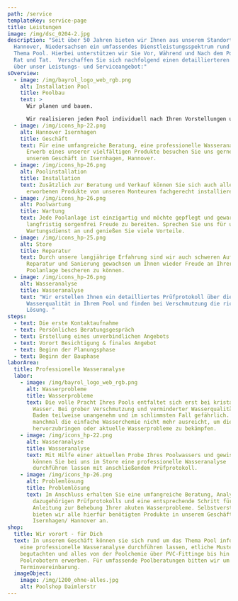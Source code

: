 ```yaml
---
path: /service
templateKey: service-page
title: Leistungen
image: /img/dsc_0204-2.jpg
description: "Seit über 50 Jahren bieten wir Ihnen aus unserem Standort in
  Hannover, Niedersachsen ein umfassendes Dienstleistungsspektrum rund um das
  Thema Pool. Hierbei unterstützen wir Sie Vor, Während und Nach dem Poolbau in
  Rat und Tat.  Verschaffen Sie sich nachfolgend einen detaillierteren Überblick
  über unser Leistungs- und Serviceangebot:"
sOverview:
  - image: /img/bayrol_logo_web_rgb.png
    alt: Installation Pool
    title: Poolbau
    text: >
      Wir planen und bauen.

      Wir realisieren jeden Pool individuell nach Ihren Vorstellungen und Wünschen von der Planung, über den Bau bis hin zur Inbetriebnahme. 
  - image: /img/icons_hp-22.png
    alt: Hannover Isernhagen
    title: Geschäft
    text: Für eine umfangreiche Beratung, eine professionelle Wasseranalyse oder den
      Erwerb eines unserer vielfältigen Produkte besuchen Sie uns gerne in
      unserem Geschäft in Isernhagen, Hannover.
  - image: /img/icons_hp-26.png
    alt: Poolinstallation
    title: Installation
    text: Zusätzlich zur Beratung und Verkauf können Sie sich auch alle bei uns
      erworbenen Produkte von unseren Monteuren fachgerecht installieren lassen.
  - image: /img/icons_hp-26.png
    alt: Poolwartung
    title: Wartung
    text: Jede Poolanlage ist einzigartig und möchte gepflegt und gewartet werden um
      langfristig sorgenfrei Freude zu bereiten. Sprechen Sie uns für unseren
      Wartungsdienst an und genießen Sie viele Vorteile.
  - image: /img/icons_hp-25.png
    alt: Store
    title: Reparatur
    text: Durch unsere langjährige Erfahrung sind wir auch schweren Aufgaben der
      Reparatur und Sanierung gewachsen um Ihnen wieder Freude an Ihrer
      Poolanlage bescheren zu können.
  - image: /img/icons_hp-26.png
    alt: Wasseranalyse
    title: Wasseranalyse
    text: "Wir erstellen Ihnen ein detailliertes Prüfprotokoll über die
      Wasserqualität in Ihrem Pool und finden bei Verschmutzung die richtige
      Lösung. "
steps:
  - text: Die erste Kontaktaufnahme
  - text: Persönliches Beratungsgespräch
  - text: Erstellung eines unverbindlichen Angebots
  - text: Vorort Besichtigung & finales Angebot
  - text: Beginn der Planungsphase
  - text: Beginn der Bauphase
laborArea:
  title: Professionelle Wasseranalyse
  labor:
    - image: /img/bayrol_logo_web_rgb.png
      alt: Wasserprobleme
      title: Wasserprobleme
      text: Die volle Pracht Ihres Pools entfaltet sich erst bei kristallklarem
        Wasser. Bei grober Verschmutzung und verminderter Wasserqualität ist das
        Baden teilweise unangenehm und im schlimmsten Fall gefährlich. Da hier
        manchmal die einfache Wasserchemie nicht mehr ausreicht, um die Brillanz
        hervorzubringen oder aktuelle Wasserprobleme zu bekämpfen.
    - image: /img/icons_hp-22.png
      alt: Wasseranalyse
      title: Wasseranalyse
      text: Mit Hilfe einer aktuellen Probe Ihres Poolwassers und gewissen Parametern
        können Sie bei uns im Store eine professionelle Wasseranalyse
        durchführen lassen mit anschließendem Prüfprotokoll.
    - image: /img/icons_hp-26.png
      alt: Problemlösung
      title: Problemlösung
      text: Im Anschluss erhalten Sie eine umfangreiche Beratung, Analyse des
        dazugehörigen Prüfprotokolls und eine entsprechende Schritt für Schritt
        Anleitung zur Behebung Ihrer akuten Wasserprobleme. Selbstverständlich
        bieten wir alle hierfür benötigten Produkte in unserem Geschäft in
        Isernhagen/ Hannover an.
shop:
  title: Wir vorort - für Dich
  text: In unserem Geschäft können sie sich rund um das Thema Pool informieren,
    eine professionelle Wasseranalyse durchführen lassen, etliche Muster
    begutachten und alles von der Poolchemie über PVC-Fittinge bis hin zu
    Poolrobotern erwerben. Für umfassende Poolberatungen bitten wir um
    Terminvereinbarung.
  imageObject:
    image: /img/1200_ohne-alles.jpg
    alt: Poolshop Daimlerstr
---
```

